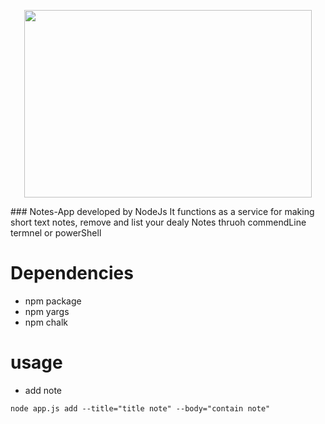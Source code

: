 <p align = "center"# Notes-App </p>

<p align="center">
  <img width="460" height="300" src="https://previews.123rf.com/images/vectorgalaxy/vectorgalaxy1808/vectorgalaxy180815623/107485926-notes-vector-icon-isolated-on-transparent-background-notes-logo-concept.jpg">
</p>
### Notes-App developed by NodeJs It functions as a service for making short text notes, remove and list your dealy Notes thruoh commendLine termnel or powerShell 

# Dependencies 
 - npm package 
 - npm yargs
 - npm chalk

 # usage 
 - add note
 ```
 node app.js add --title="title note" --body="contain note"

